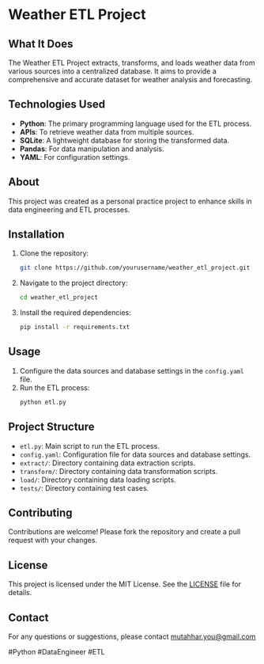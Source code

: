 # Weather ETL Project

## What It Does
The Weather ETL Project extracts, transforms, and loads weather data from various sources into a centralized database. It aims to provide a comprehensive and accurate dataset for weather analysis and forecasting.

## Technologies Used
- **Python**: The primary programming language used for the ETL process.
- **APIs**: To retrieve weather data from multiple sources.
- **SQLite**: A lightweight database for storing the transformed data.
- **Pandas**: For data manipulation and analysis.
- **YAML**: For configuration settings.

## About
This project was created as a personal practice project to enhance skills in data engineering and ETL processes.

## Installation
1. Clone the repository:
    ```bash
    git clone https://github.com/yourusername/weather_etl_project.git
    ```
2. Navigate to the project directory:
    ```bash
    cd weather_etl_project
    ```
3. Install the required dependencies:
    ```bash
    pip install -r requirements.txt
    ```

## Usage
1. Configure the data sources and database settings in the `config.yaml` file.
2. Run the ETL process:
    ```bash
    python etl.py
    ```

## Project Structure
- `etl.py`: Main script to run the ETL process.
- `config.yaml`: Configuration file for data sources and database settings.
- `extract/`: Directory containing data extraction scripts.
- `transform/`: Directory containing data transformation scripts.
- `load/`: Directory containing data loading scripts.
- `tests/`: Directory containing test cases.

## Contributing
Contributions are welcome! Please fork the repository and create a pull request with your changes.

## License
This project is licensed under the MIT License. See the [LICENSE](LICENSE) file for details.

## Contact
For any questions or suggestions, please contact mutahhar.you@gmail.com

#Python #DataEngineer #ETL
